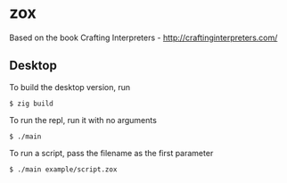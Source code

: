 # zox

Based on the book Crafting Interpreters - http://craftinginterpreters.com/

## Desktop

To build the desktop version, run 

```
$ zig build
```

To run the repl, run it with no arguments

```
$ ./main
```

To run a script, pass the filename as the first parameter

```
$ ./main example/script.zox
```
